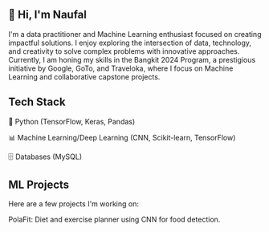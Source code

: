 ## 👋 Hi, I'm Naufal
I'm a data practitioner and Machine Learning enthusiast focused on creating impactful solutions. I enjoy exploring the intersection of data, technology, and creativity to solve complex problems with innovative approaches. Currently, I am honing my skills in the Bangkit 2024 Program, a prestigious initiative by Google, GoTo, and Traveloka, where I focus on Machine Learning and collaborative capstone projects.

## Tech Stack
🐍 Python (TensorFlow, Keras, Pandas)

📊 Machine Learning/Deep Learning (CNN, Scikit-learn, TensorFlow)

🗄️ Databases (MySQL)

## ML Projects
Here are a few projects I'm working on:

PolaFit: Diet and exercise planner using CNN for food detection.
